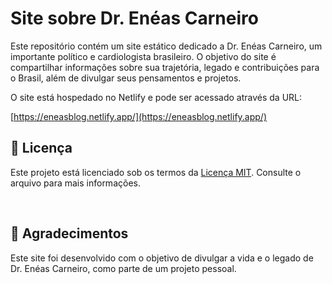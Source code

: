 # Site sobre Dr. Enéas Carneiro

Este repositório contém um site estático dedicado a Dr. Enéas Carneiro, um importante político e cardiologista brasileiro.
O objetivo do site é compartilhar informações sobre sua trajetória, legado e contribuições para o Brasil,
além de divulgar seus pensamentos e projetos.

O site está hospedado no Netlify e pode ser acessado através da URL:

[https://eneasblog.netlify.app/](https://eneasblog.netlify.app/)
<br>

## 📝 Licença

Este projeto está licenciado sob os termos da [Licença MIT](./LICENSE). Consulte o arquivo para mais informações.

<br>

## 🙌 Agradecimentos

Este site foi desenvolvido com o objetivo de divulgar a vida e o legado de Dr. Enéas Carneiro, como parte de um projeto pessoal.
